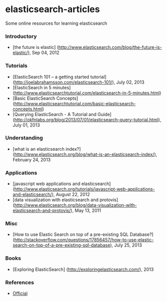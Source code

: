 elasticsearch-articles
======================

Some online resources for learning elasticsearch

### Introductory
- [the future is elastic] (http://www.elasticsearch.com/blog/the-future-is-elastic/), Sep 04, 2012

### Tutorials
- [ElasticSearch 101 – a getting started tutorial] (http://joelabrahamsson.com/elasticsearch-101/), July 02, 2013
- [ElasticSearch in 5 minutes] (http://www.elasticsearchtutorial.com/elasticsearch-in-5-minutes.html)
- [Basic ElasticSearch Concepts] (http://www.elasticsearchtutorial.com/basic-elasticsearch-concepts.html)
- [Querying ElasticSearch - A Tutorial and Guide] (http://okfnlabs.org/blog/2013/07/01/elasticsearch-query-tutorial.html), July 01, 2013

### Understanding
- [what is an elasticsearch index?] (http://www.elasticsearch.org/blog/what-is-an-elasticsearch-index/), February 24, 2013

### Applications
- [javascript web applications and elasticsearch] (http://www.elasticsearch.org/tutorials/javascript-web-applications-and-elasticsearch/), August 22, 2012
- [data visualization with elasticsearch and protovis] (http://www.elasticsearch.org/blog/data-visualization-with-elasticsearch-and-protovis/), May 13, 2011

### Misc
- [How to use Elastic Search on top of a pre-existing SQL Database?] (http://stackoverflow.com/questions/17856457/how-to-use-elastic-search-on-top-of-a-pre-existing-sql-database), July 25, 2013

### Books
- [Exploring ElasticSearch] (http://exploringelasticsearch.com/), 2013

### References
- [Official](http://www.elasticsearch.org/guide/en/elasticsearch/reference/current/index.html)